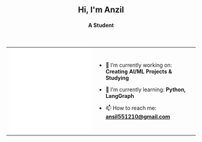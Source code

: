 <h2 align="center">Hi, I'm Anzil</h2>
<h4 align="center">A Student</h4>

<table>
  <tr>
    <td>
    <img align="center" width="900" src="https://raw.githubusercontent.com/dewkiks/dewkiks/main/github-metrics.svg" alt="GitHub Metrics" />
    </td>
    <td>

- 🔭 I’m currently working on: **Creating AI/ML Projects & Studying**

- 🌱 I’m currently learning: **Python, LangGraph**

- 📫 How to reach me: **ansil551210@gmail.com**

    </td>
  </tr>
<br/>
